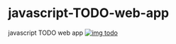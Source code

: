 # javascript-TODO-web-app
javascript TODO web app
[
![img todo](https://user-images.githubusercontent.com/88324231/132940319-a6769b65-498f-452c-8cc9-bf4634251245.jpg)
](url)
